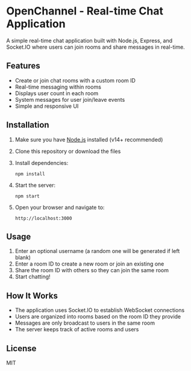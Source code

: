 # OpenChannel - Real-time Chat Application

A simple real-time chat application built with Node.js, Express, and Socket.IO where users can join rooms and share messages in real-time.

## Features

- Create or join chat rooms with a custom room ID
- Real-time messaging within rooms
- Displays user count in each room
- System messages for user join/leave events
- Simple and responsive UI

## Installation

1. Make sure you have [Node.js](https://nodejs.org/) installed (v14+ recommended)

2. Clone this repository or download the files

3. Install dependencies:
   ```
   npm install
   ```

4. Start the server:
   ```
   npm start
   ```

5. Open your browser and navigate to:
   ```
   http://localhost:3000
   ```

## Usage

1. Enter an optional username (a random one will be generated if left blank)
2. Enter a room ID to create a new room or join an existing one
3. Share the room ID with others so they can join the same room
4. Start chatting!

## How It Works

- The application uses Socket.IO to establish WebSocket connections
- Users are organized into rooms based on the room ID they provide
- Messages are only broadcast to users in the same room
- The server keeps track of active rooms and users

## License

MIT 